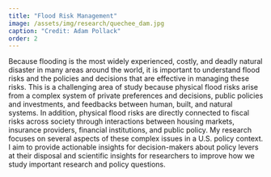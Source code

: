 ```yaml
---
title: "Flood Risk Management"
image: /assets/img/research/quechee_dam.jpg
caption: "Credit: Adam Pollack"
order: 2
---
```


Because flooding is the most widely experienced, costly, and deadly natural disaster in many areas around the world, it is important to understand flood risks and the policies and decisions that are effective in managing these risks. This is a challenging area of study because physical flood risks arise from a complex system of private preferences and decisions, public policies and investments, and feedbacks between human, built, and natural systems. In addition, physical flood risks are directly connected to fiscal risks across society through interactions between housing markets, insurance providers, financial institutions, and public policy. My research focuses on several aspects of these complex issues in a U.S. policy context. I aim to provide actionable insights for decision-makers about policy levers at their disposal and scientific insights for researchers to improve how we study important research and policy questions. 